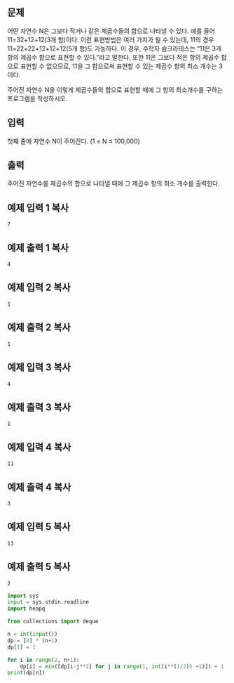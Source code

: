 ## 문제

어떤 자연수 N은 그보다 작거나 같은 제곱수들의 합으로 나타낼 수 있다. 예를 들어 11=32+12+12(3개 항)이다. 이런 표현방법은 여러 가지가 될 수 있는데, 11의 경우 11=22+22+12+12+12(5개 항)도 가능하다. 이 경우, 수학자 숌크라테스는 “11은 3개 항의 제곱수 합으로 표현할 수 있다.”라고 말한다. 또한 11은 그보다 적은 항의 제곱수 합으로 표현할 수 없으므로, 11을 그 합으로써 표현할 수 있는 제곱수 항의 최소 개수는 3이다.

주어진 자연수 N을 이렇게 제곱수들의 합으로 표현할 때에 그 항의 최소개수를 구하는 프로그램을 작성하시오.

## 입력

첫째 줄에 자연수 N이 주어진다. (1 ≤ N ≤ 100,000)

## 출력

주어진 자연수를 제곱수의 합으로 나타낼 때에 그 제곱수 항의 최소 개수를 출력한다.

## 예제 입력 1 복사

```
7
```

## 예제 출력 1 복사

```
4
```

## 예제 입력 2 복사

```
1
```

## 예제 출력 2 복사

```
1
```

## 예제 입력 3 복사

```
4
```

## 예제 출력 3 복사

```
1
```

## 예제 입력 4 복사

```
11
```

## 예제 출력 4 복사

```
3
```

## 예제 입력 5 복사

```
13
```

## 예제 출력 5 복사

```
2
```

```python
import sys
input = sys.stdin.readline
import heapq

from collections import deque

n = int(input())
dp = [0] * (n+1)
dp[1] = 1

for i in range(2, n+1):
    dp[i] = min([dp[i-j**2] for j in range(1, int(i**(1/2)) +1)]) + 1
print(dp[n])
```
